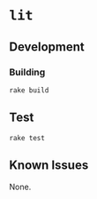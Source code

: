 # `lit`

## Development

### Building

```shell
rake build
```

## Test

```shell
rake test
```

## Known Issues

None.
